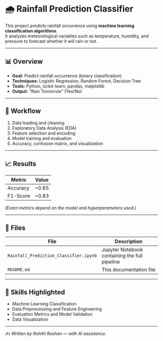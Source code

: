 # 🌧️ Rainfall Prediction Classifier

This project predicts rainfall occurrence using **machine learning classification algorithms**.  
It analyzes meteorological variables such as temperature, humidity, and pressure to forecast whether it will rain or not.

---

## 📊 Overview

- **Goal:** Predict rainfall occurrence (binary classification)
- **Techniques:** Logistic Regression, Random Forest, Decision Tree
- **Tools:** Python, scikit-learn, pandas, matplotlib
- **Output:** “Rain Tomorrow” (Yes/No)

---

## 🧠 Workflow

1. Data loading and cleaning  
2. Exploratory Data Analysis (EDA)  
3. Feature selection and encoding  
4. Model training and evaluation  
5. Accuracy, confusion matrix, and visualization  

---

## 📈 Results

| Metric | Value |
|---------|--------|
| Accuracy | ~0.85 |
| F1-Score | ~0.83 |

*(Exact metrics depend on the model and hyperparameters used.)*

---

## 🧩 Files

| File | Description |
|------|-------------|
| `Rainfall_Prediction_Classifier.ipynb` | Jupyter Notebook containing the full pipeline |
| `README.md` | This documentation file |

---

## 📘 Skills Highlighted

- Machine Learning Classification  
- Data Preprocessing and Feature Engineering  
- Evaluation Metrics and Model Validation  
- Data Visualization  

---

✍️ *Written by Rohith Roshan — with AI assistance.*
